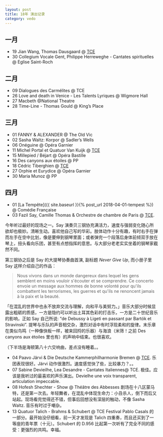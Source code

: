 ```yaml
---
layout: post
title: 18年 演出记录
category: vedo
---
```

## 一月
* 19 Jian Wang, Thomas Dausgaard @ [TCE](http://www.theatrechampselysees.fr/saison/orchestre/orchestres-associes/orchestre-de-chambre-de-paris-7)
* 30 Collegium Vocale Gent, Philippe Herreweghe - Cantates spirituelles @ Eglise Saint-Roch

## 二月
* 09 Dialogues des Carmélites @ TCE
* 26 Love and death in Venice - Les Talents Lyriques @ Wigmore Hall
* 27 Macbeth @National Theatre
* 28 Time-Line - Thomas Gould @ King’s Place

## 三月
* 01 FANNY & ALEXANDER @ The Old Vic
* 02 Sasha Waltz: Korpor @ Sadler’s Wells
* 06 Onéguine @ Opéra Garnier
* 11 Michel Portal et Quatuor Van Kuijk @ [TCE](http://www.theatrechampselysees.fr/saison/recital/concerts-dimanche-matin/m-portal-quatuor-van-kuijk)
* 15 Millepied / Béjart @ Opéra Bastille
* 16 Des canyons aux étoiles @ PP
* 18 Cédric Tiberghien @ [TCE](http://www.theatrechampselysees.fr/saison/recital/concerts-dimanche-matin/cedric-tiberghien)
* 27 Orphie et Eurydice @ Opéra Garnier
* 30 Maria Munoz @ PP

## 四月
* 01 [La Tempête]({{ site.baseurl }}{% post_url 2018-04-01-tempest %}) @ Comédie Française
* 03 Fazil Say, Camille Thomas & Orchestre de chambre de Paris @ [TCE](http://www.theatrechampselysees.fr/saison/orchestre/orchestres-associes/orchestre-de-chambre-de-paris-12). 

今年听过最好的现场之一。Say 演奏贝三钢协充满活力，速度与强弱变化随心所欲却也极妙。清晰生动。喜欢他自己写的华彩。肢体动作十分有趣，有时右手在弹而左手在空中比划，像是要伸到钢琴里面；或者弹完一个段落后身体前倾双手放在琴上，扭头看向乐团，甚至有点想指挥的意思。与大部分老老实实坐着的钢琴家截然不同。

第三钢协之后是 Say 的大提琴协奏曲首演, 副标题 *Never Give Up*, 而小册子里 Say 这样介绍自己的作品：
> Nous vivons dans un monde dangereux dans lequel les gens semblent en moins vouloir s'écouter et se comprendre. Ce concerto envoie un message aux hommes de bonne volonté pour qu'ils combattent les terrorismes, les guerres et qu'ils ne renoncent jamais à la paix et la beauté.

「在混乱的世界中也永不放弃交流与理解，向和平与美努力。」音乐大部分时候显露出粗砺的质感，一方是隐约可以听出土耳其色彩的打击乐，一方是二十世纪音乐的影响，正如 Say 自己所说: “de Debussy à Ligeti en passant par Bartók et Stravinski”. 提琴与乐队的声音相交杂，激烈对话中有时浮现柔和的旋律。末乐章在类似鸟鸣（一种像快板一样，被来回捋的乐器）与海浪（米筛！之前 Des canyons aux étoiles 里也有）的声响中结束。也很喜欢。

（下半场是海顿第八十六交响曲，差点没有睡着。。

* 04 Paavo Järvi & Die Deutsche Kammerphilharmonie Bremen @ [TCE](http://www.theatrechampselysees.fr/saison/orchestre/orchestres-residents/die-deutsche-kammerphilharmonie-bremen-1). 乐团表现很好。Järvi 动作很激烈。速度感觉快了些，比较暴力？。。
* 07 Sabine Devieilhe, Lea Desandre - Cantates Italiennes@ TCE.
极佳。应该是我听过的最喜欢的声乐演出。Devielhe une voix transparent, articulation impeccable.
* 08 Hofesh Shechter - Show @ Théâtre des Abbesses
剧场在十八区蒙马特，还是第一次去。年轻舞者，在混乱中体现生命力：小丑杀人，倒下而后又站起。现场看完觉得还不错，但事后回想没有深层的触动，不像 Sasha Waltz. 音乐有时过于嘲杂。
* 13 Quatuor Talich - Brahms & Schubert @ TCE
Festival Pablo Casals 的一部分。最开始没仔细看，前一天才发现是 Talich 四重奏，而且还买到了一等座的青年票（十元）。Schubert 的 D.956 比起第一次听有了完全不同的感受：更强烈的共鸣。幸福。


<!--more-->
